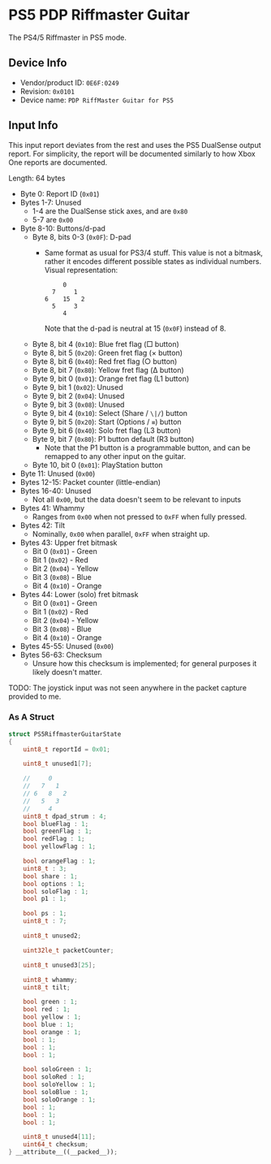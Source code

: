 # PS5 PDP Riffmaster Guitar

The PS4/5 Riffmaster in PS5 mode.

## Device Info

- Vendor/product ID: `0E6F:0249`
- Revision: `0x0101`
- Device name: `PDP RiffMaster Guitar for PS5`

## Input Info

This input report deviates from the rest and uses the PS5 DualSense output report. For simplicity, the report will be documented similarly to how Xbox One reports are documented.

Length: 64 bytes

- Byte 0: Report ID (`0x01`)
- Bytes 1-7: Unused
  - 1-4 are the DualSense stick axes, and are `0x80`
  - 5-7 are `0x00`
- Byte 8-10: Buttons/d-pad
  - Byte 8, bits 0-3 (`0x0F`): D-pad
    - Same format as usual for PS3/4 stuff. This value is not a bitmask, rather it encodes different possible states as individual numbers.\
      Visual representation:

      ```
           0
        7     1
      6    15   2
        5     3
           4
      ```

      Note that the d-pad is neutral at 15 (`0x0F`) instead of 8.
  - Byte 8, bit 4 (`0x10`): Blue fret flag (□ button)
  - Byte 8, bit 5 (`0x20`): Green fret flag (× button)
  - Byte 8, bit 6 (`0x40`): Red fret flag (○ button)
  - Byte 8, bit 7 (`0x80`): Yellow fret flag (Δ button)
  - Byte 9, bit 0 (`0x01`): Orange fret flag (L1 button)
  - Byte 9, bit 1 (`0x02`): Unused
  - Byte 9, bit 2 (`0x04`): Unused
  - Byte 9, bit 3 (`0x08`): Unused
  - Byte 9, bit 4 (`0x10`): Select (Share / `\|/`) button
  - Byte 9, bit 5 (`0x20`): Start (Options / `≡`) button
  - Byte 9, bit 6 (`0x40`): Solo fret flag (L3 button)
  - Byte 9, bit 7 (`0x80`): P1 button default (R3 button)
    - Note that the P1 button is a programmable button, and can be remapped to any other input on the guitar.
  - Byte 10, bit 0 (`0x01`): PlayStation button
- Byte 11: Unused (`0x00`)
- Bytes 12-15: Packet counter (little-endian)
- Bytes 16-40: Unused
  - Not all `0x00`, but the data doesn't seem to be relevant to inputs
- Bytes 41: Whammy
  - Ranges from `0x00` when not pressed to `0xFF` when fully pressed.
- Bytes 42: Tilt
  - Nominally, `0x00` when parallel, `0xFF` when straight up.
- Bytes 43: Upper fret bitmask
  - Bit 0 (`0x01`) - Green
  - Bit 1 (`0x02`) - Red
  - Bit 2 (`0x04`) - Yellow
  - Bit 3 (`0x08`) - Blue
  - Bit 4 (`0x10`) - Orange
- Bytes 44: Lower (solo) fret bitmask
  - Bit 0 (`0x01`) - Green
  - Bit 1 (`0x02`) - Red
  - Bit 2 (`0x04`) - Yellow
  - Bit 3 (`0x08`) - Blue
  - Bit 4 (`0x10`) - Orange
- Bytes 45-55: Unused (`0x00`)
- Bytes 56-63: Checksum
  - Unsure how this checksum is implemented; for general purposes it likely doesn't matter.

TODO: The joystick input was not seen anywhere in the packet capture provided to me.

### As A Struct

```cpp
struct PS5RiffmasterGuitarState
{
    uint8_t reportId = 0x01;

    uint8_t unused1[7];

    //     0
    //   7   1
    // 6   8   2
    //   5   3
    //     4
    uint8_t dpad_strum : 4;
    bool blueFlag : 1;
    bool greenFlag : 1;
    bool redFlag : 1;
    bool yellowFlag : 1;

    bool orangeFlag : 1;
    uint8_t : 3;
    bool share : 1;
    bool options : 1;
    bool soloFlag : 1;
    bool p1 : 1;

    bool ps : 1;
    uint8_t : 7;

    uint8_t unused2;

    uint32le_t packetCounter;

    uint8_t unused3[25];

    uint8_t whammy;
    uint8_t tilt;

    bool green : 1;
    bool red : 1;
    bool yellow : 1;
    bool blue : 1;
    bool orange : 1;
    bool : 1;
    bool : 1;
    bool : 1;

    bool soloGreen : 1;
    bool soloRed : 1;
    bool soloYellow : 1;
    bool soloBlue : 1;
    bool soloOrange : 1;
    bool : 1;
    bool : 1;
    bool : 1;

    uint8_t unused4[11];
    uint64_t checksum;
} __attribute__((__packed__));
```
